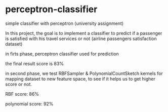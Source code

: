# perceptron-classifier
simple classifier with perceptron (university assignment)

In this project, the goal is to implement a classifier to predict if a passenger
is satisfied with his travel services or not (airline passengers satisfaction dataset)

in firts phase, perceptron classifier used for prediction

the final result score is 83%

in second phase, we test RBFSampler & PolynomialCountSketch kernels for mapping dataset to new feature space, to 
see if it helps us to get higher score or not.

RBF score: 86%

polynomial score: 92%
